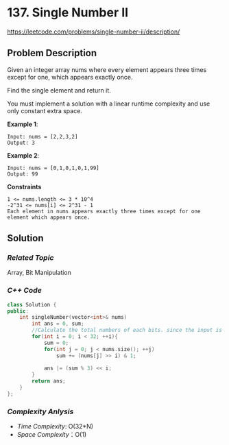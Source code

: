 # 137. Single Number II
https://leetcode.com/problems/single-number-ii/description/

## Problem Description

Given an integer array nums where every element appears three times except for one, which appears exactly once. 

Find the single element and return it.

You must implement a solution with a linear runtime complexity and use only constant extra space.


**Example 1**:
```
Input: nums = [2,2,3,2]
Output: 3
```
**Example 2**:
```
Input: nums = [0,1,0,1,0,1,99]
Output: 99
```

**Constraints**
```
1 <= nums.length <= 3 * 10^4
-2^31 <= nums[i] <= 2^31 - 1
Each element in nums appears exactly three times except for one element which appears once.
```

## Solution

### _Related Topic_
   Array, Bit Manipulation

### _C++ Code_
```cpp
class Solution {
public:
    int singleNumber(vector<int>& nums)
        int ans = 0, sum;
        //Calculate the total numbers of each bits. since the input is integer, need to check 32 bits
        for(int i = 0; i < 32; ++i){
            sum = 0;
            for(int j = 0; j < nums.size(); ++j)
                sum += (nums[j] >> i) & 1;
            
            ans |= (sum % 3) << i;
        }
        return ans;
    }
};
```

### _Complexity Anlysis_
- _Time Complexity_: O(32*N)
- _Space Complexity_：O(1)
